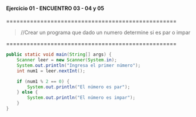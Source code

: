 #### Ejercicio 01 - ENCUENTRO 03 - 04 y 05
==================================================
> //Crear un programa que dado un numero determine si es par o impar

==================================================
```java
public static void main(String[] args) {
    Scanner leer = new Scanner(System.in);
    System.out.println("Ingresa el primer número");
    int num1 = leer.nextInt();

    if (num1 % 2 == 0) {
        System.out.println("El número es par");
    } else {
        System.out.println("El número es impar");
    }
}
```








